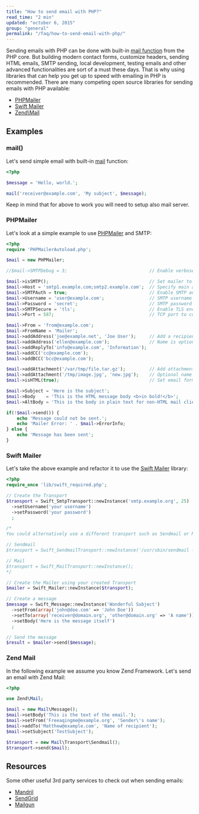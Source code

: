 ```yaml
---
title: "How to send email with PHP?"
read_time: "2 min"
updated: "october 6, 2015"
group: "general"
permalink: "/faq/how-to-send-email-with-php/"
---
```


Sending emails with PHP can be done with built-in [mail function][mail-function] from the PHP core. But building modern contact forms,
customize headers, sending HTML emails, SMTP sending, local development, testing emails and other advanced functionalities
are sort of a must these days. That is why using libraries that can help you get up to speed with emailing in PHP is recommended. There are many
competing open source libraries for sending emails with PHP available:

* [PHPMailer][phpmailer]
* [Swift Mailer][swift-mailer]
* [Zend\Mail][zend-mail]

## Examples

### mail()

Let's send simple email with built-in [mail][mail-function] function:

```php
<?php

$message = 'Hello, world.';

mail('receiver@example.com', 'My subject', $message);
```

Keep in mind that for above to work you will need to setup also mail server.

### PHPMailer

Let's look at a simple example to use [PHPMailer][phpmailer] and SMTP:

```php
<?php
require 'PHPMailerAutoload.php';

$mail = new PHPMailer;

//$mail->SMTPDebug = 3;                               // Enable verbose debug output

$mail->isSMTP();                                      // Set mailer to use SMTP
$mail->Host = 'smtp1.example.com;smtp2.example.com';  // Specify main and backup SMTP servers
$mail->SMTPAuth = true;                               // Enable SMTP authentication
$mail->Username = 'user@example.com';                 // SMTP username
$mail->Password = 'secret';                           // SMTP password
$mail->SMTPSecure = 'tls';                            // Enable TLS encryption, `ssl` also accepted
$mail->Port = 587;                                    // TCP port to connect to

$mail->From = 'from@example.com';
$mail->FromName = 'Mailer';
$mail->addAddress('joe@example.net', 'Joe User');     // Add a recipient
$mail->addAddress('ellen@example.com');               // Name is optional
$mail->addReplyTo('info@example.com', 'Information');
$mail->addCC('cc@example.com');
$mail->addBCC('bcc@example.com');

$mail->addAttachment('/var/tmp/file.tar.gz');         // Add attachments
$mail->addAttachment('/tmp/image.jpg', 'new.jpg');    // Optional name
$mail->isHTML(true);                                  // Set email format to HTML

$mail->Subject = 'Here is the subject';
$mail->Body    = 'This is the HTML message body <b>in bold!</b>';
$mail->AltBody = 'This is the body in plain text for non-HTML mail clients';

if(!$mail->send()) {
    echo 'Message could not be sent.';
    echo 'Mailer Error: ' . $mail->ErrorInfo;
} else {
    echo 'Message has been sent';
}
```

### Swift Mailer

Let's take the above example and refactor it to use the [Swift Mailer][swift-mailer] library:

```php
<?php
require_once 'lib/swift_required.php';

// Create the Transport
$transport = Swift_SmtpTransport::newInstance('smtp.example.org', 25)
  ->setUsername('your username')
  ->setPassword('your password')
  ;

/*
You could alternatively use a different transport such as Sendmail or Mail:

// Sendmail
$transport = Swift_SendmailTransport::newInstance('/usr/sbin/sendmail -bs');

// Mail
$transport = Swift_MailTransport::newInstance();
*/

// Create the Mailer using your created Transport
$mailer = Swift_Mailer::newInstance($transport);

// Create a message
$message = Swift_Message::newInstance('Wonderful Subject')
  ->setFrom(array('john@doe.com' => 'John Doe'))
  ->setTo(array('receiver@domain.org', 'other@domain.org' => 'A name'))
  ->setBody('Here is the message itself')
  ;

// Send the message
$result = $mailer->send($message);
```


### Zend Mail

In the following example we assume you know Zend Framework. Let's send an email with Zend Mail:

```php
<?php

use Zend\Mail;

$mail = new Mail\Message();
$mail->setBody('This is the text of the email.');
$mail->setFrom('Freeaqingme@example.org', 'Sender\'s name');
$mail->addTo('Matthew@example.com', 'Name of recipient');
$mail->setSubject('TestSubject');

$transport = new Mail\Transport\Sendmail();
$transport->send($mail);
```

## Resources

Some other useful 3rd party services to check out when sending emails:

* [Mandril](http://mandrill.com/)
* [SendGrid](http://sendgrid.com)
* [Mailgun](https://www.mailgun.com)

[mail-function]: http://php.net/manual/en/function.mail.php
[phpmailer]: https://github.com/PHPMailer/PHPMailer
[swift-mailer]: http://swiftmailer.org/
[zend-mail]: http://framework.zend.com/manual/current/en/modules/zend.mail.introduction.html
